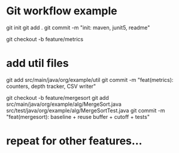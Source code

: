 # Git workflow example

git init
git add .
git commit -m "init: maven, junit5, readme"

git checkout -b feature/metrics
# add util files
git add src/main/java/org/example/util
git commit -m "feat(metrics): counters, depth tracker, CSV writer"

git checkout -b feature/mergesort
git add src/main/java/org/example/alg/MergeSort.java src/test/java/org/example/alg/MergeSortTest.java
git commit -m "feat(mergesort): baseline + reuse buffer + cutoff + tests"

# repeat for other features...
